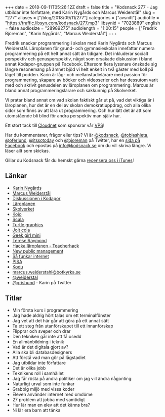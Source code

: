 +++
date = 2018-09-11T05:26:12Z
draft = false
title = "Kodsnack 277 - Jag utbildar inte författare, med Karin Nygårds och Marcus Weiderstål"
slug = "277"
aliases = ["/blog/2018/09/11/277"]
categories = ["avsnitt"]
audiofile = "https://traffic.libsyn.com/kodsnack/277.mp3"
libsynid = "7023889"
english = false
audiosize = "28989275"
audiolength = "1:00:15"
people = ["Fredrik Björeman", "Karin Nygårds", "Marcus Weiderstål"]
+++

Fredrik snackar programmering i skolan med Karin Nygårds och Marcus Weiderstål. Läroplanen för grund- och gymnasieskolan innefattar numera programmering på ett helt annat sätt än tidigare. Det inkluderar socialt perspektiv och genusperspektiv, något som orsakade diskussion i bland annat Kodapor-gruppen på Facebook. Eftersom flera lyssnare önskade sig längre resonemang på ämnet bjöd vi helt enkelt in två gäster med koll på läget till podden. Karin är låg- och mellanstadielärare med passion för programmering, skapare av böcker och videoserier och har dessutom varit med och skrivit genusdelen av läroplanen om programmering. Marcus är bland annat programmeringslärare och sakkunnig på Skolverket.

Vi pratar bland annat om vad skolan faktiskt går ut på, vad det viktiga är i läroplanen, hur det är en del av skolan demokratiuppdrag, och alla olika sidor som finns av att lära ut programmering. Och hur lätt det är att som utomstående bli blind för andra perspektiv man själv har.

Ett stort tack till [Cloudnet](http://www.cloudnet.se) som sponsrar vår [VPS](http://en.wikipedia.org/wiki/Virtual_private_server)!

Har du kommentarer, frågor eller tips? Vi är [@kodsnack](https://www.twitter.com/kodsnack), [@tobiashieta](https://www.twitter.com/tobiashieta), [@oferlund](https://www.twitter.com/oferlund), [@itssotoday](https://twitter.com/itssotoday) och [@bjoreman](https://www.twitter.com/bjoreman) på Twitter, har en [sida på Facebook](https://www.facebook.com/kodsnack) och epostas på [info@kodsnack.se](mailto:info@kodsnack.se) om du vill skriva längre. Vi läser allt som skickas.

Gillar du Kodsnack får du hemskt gärna [recensera oss i iTunes](http://itunes.apple.com/se/podcast/kodsnack/id561631498?l=en)!

## Länkar ##
* [Karin Nygårds](http://www.karinnygards.se/)
* [Marcus Weiderstål](https://twitter.com/weiderstal)
* [Diskussionen i Kodapor](https://www.facebook.com/groups/utvecklare.stockholm/permalink/1827825197266544)
* [Läroplanen](https://www.skolverket.se/undervisning/grundskolan/laroplan-och-kursplaner-for-grundskolan)
* [Skolverket](https://www.skolverket.se/)
* [Kojo](http://www.kogics.net/kojo)
* [Scala](https://www.scala-lang.org/)
* [Turtle graphics](https://en.wikipedia.org/wiki/Turtle_graphics)
* [Jolt cola](http://www.fulcola.com/cola/jolt-cola)
* [Geek girl mini](http://geekgirlmini.se/)
* [Terese Raymond](https://twitter.com/terejs)
* [Hacka läroplanen - Teacherhack](http://www.teacherhack.com)
* [New public management](https://en.wikipedia.org/wiki/New_Public_Management)
* [Så funkar internet](http://www.karinnygards.se/sa-funkar-internet/)
* [PISA](https://en.wikipedia.org/wiki/Programme_for_International_Student_Assessment)
* [Kodu](https://www.kodugamelab.com/)
* [marcus.weiderstahl@botkyrka.se](mailto:marcus.weiderstahl@botkyrka.se)
* [@weiderstal](https://twitter.com/weiderstal)
* [@grishund](https://twitter.com/grishund) - Karin på Twitter

## Titlar ##
* Min första kurs i programmering
* Jag hade aldrig hört talas om ett terminalfönster
* Jag vet att det här går att göra på ett annat sätt
* Ta ett steg från utanförskapet till ett innanförskap
* Flipprar och sveper och drar
* Den tekniken går inte att få osedd
* En allmänbildning i teknik
* Vad är det digitala gjort av?
* Alla ska bli databasdesigners
* Att förstå vad man gör på lågstadiet
* Jag utbildar inte författare
* Det är olika jobb
* Teknikens roll i samhället
* Jag får rösta på andra politiker om jag vill ändra någonting
* Naturligt urval som inte funkar
* Grabbig miljö med vissa koder
* Eleven använder internet med omdöme
* 27 problem att jobba med samtidigt
* Hur lär man en elev att det känns bra?
* Ni lär era barn att tänka